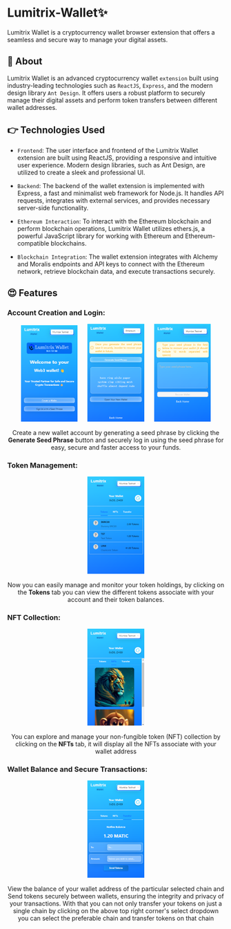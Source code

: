 # Lumitrix-Wallet✨

Lumitrix Wallet is a cryptocurrency wallet browser extension that offers a seamless and secure way to manage your digital assets.

## 👀 About

Lumitrix Wallet is an advanced cryptocurrency wallet `extension` built using industry-leading technologies such as `ReactJS`, `Express`, and the modern design library `Ant Design`. It offers users a robust platform to securely manage their digital assets and perform token transfers between different wallet addresses.

## 👉 Technologies Used

- `Frontend`: The user interface and frontend of the Lumitrix Wallet extension are built using ReactJS, providing a responsive and intuitive user experience. Modern design libraries, such as Ant Design, are utilized to create a sleek and professional UI.

- `Backend`: The backend of the wallet extension is implemented with Express, a fast and minimalist web framework for Node.js. It handles API requests, integrates with external services, and provides necessary server-side functionality.

- `Ethereum Interaction`: To interact with the Ethereum blockchain and perform blockchain operations, Lumitrix Wallet utilizes ethers.js, a powerful JavaScript library for working with Ethereum and Ethereum-compatible blockchains.

- `Blockchain Integration`: The wallet extension integrates with Alchemy and Moralis endpoints and API keys to connect with the Ethereum network, retrieve blockchain data, and execute transactions securely.


## 😍 Features

### Account Creation and Login: 

<div align="center">
  <div style="text-align: center;">
    <img width="26%" src="https://github.com/aviroopjana/Lumitrix-Wallet/blob/9765613192fe281c4c288379f133c25e3c5ddfb1/wallet/src/assets/ss1.png" alt="Image 1" />
    &nbsp;&nbsp;&nbsp;&nbsp;
    <img width="26%" src="https://github.com/aviroopjana/Lumitrix-Wallet/blob/f993c7e572ee7f076597cf90c58dc3a1622f5641/wallet/src/assets/ss6.png" alt="Image 2" />
    &nbsp;&nbsp;&nbsp;&nbsp;
    <img width="26%" src="https://github.com/aviroopjana/Lumitrix-Wallet/blob/9765613192fe281c4c288379f133c25e3c5ddfb1/wallet/src/assets/ss2.png" alt="Image 3" />
    <p>Create a new wallet account by generating a seed phrase by clicking the <strong>Generate Seed Phrase</strong> button and securely log in using the seed phrase for easy, secure and faster access to your funds.</p>
  </div>
</div>                       

### Token Management: 

<div align="center">
  <div style="text-align: center;">
    <img width="26%" src="https://github.com/aviroopjana/Lumitrix-Wallet/blob/9765613192fe281c4c288379f133c25e3c5ddfb1/wallet/src/assets/ss3.png" alt="Token Management" />
    <p>Now you can easily manage and monitor your token holdings, by clicking on the <strong>Tokens</strong> tab you can view the different tokens associate with your account and their token balances.</p>
  </div>
</div>

### NFT Collection: 

<div align="center">
  <div style="text-align: center;">
    <img width="26%" src="https://github.com/aviroopjana/Lumitrix-Wallet/blob/9765613192fe281c4c288379f133c25e3c5ddfb1/wallet/src/assets/ss4.png" alt="NFT" />
    <p>You can explore and manage your non-fungible token (NFT) collection by clicking on the <strong>NFTs</strong> tab, it will display all the NFTs associate with your wallet address</p>
  </div>
</div>

### Wallet Balance and Secure Transactions:

<div align="center">
  <div style="text-align: center;">
    <img width="26%" src="https://github.com/aviroopjana/Lumitrix-Wallet/blob/9765613192fe281c4c288379f133c25e3c5ddfb1/wallet/src/assets/ss5.png" alt="Transfer" />
    <p>View the balance of your wallet address of the particular selected chain and Send tokens securely between wallets, ensuring the integrity and privacy of your transactions. With that you can not only transfer your tokens on just a single chain by clicking on the above top right corner's select dropdown you can select the preferable chain and transfer tokens on that chain</p>
  </div>
</div>
